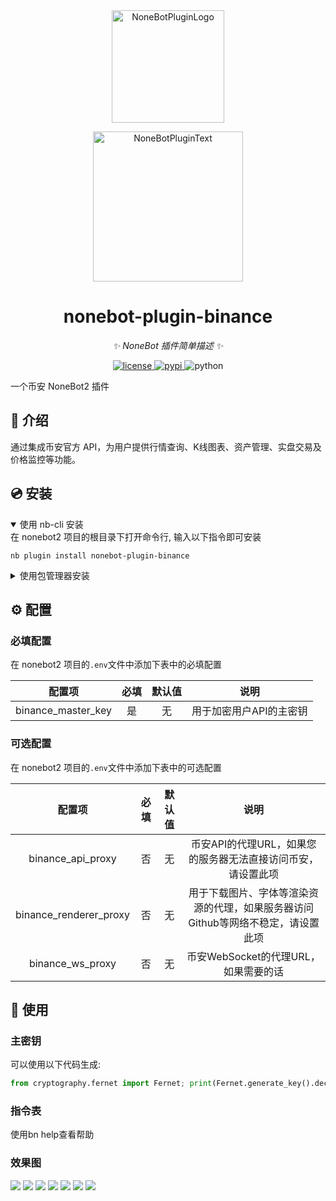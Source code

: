 <div align="center">
  <a href="https://v2.nonebot.dev/store"><img src="https://github.com/A-kirami/nonebot-plugin-template/blob/resources/nbp_logo.png" width="180" height="180" alt="NoneBotPluginLogo"></a>
  <br>
  <p><img src="https://github.com/A-kirami/nonebot-plugin-template/blob/resources/NoneBotPlugin.svg" width="240" alt="NoneBotPluginText"></p>
</div>

<div align="center">

# nonebot-plugin-binance

_✨ NoneBot 插件简单描述 ✨_


<a href="./LICENSE">
    <img src="https://img.shields.io/github/license/newcovid/nonebot-plugin-binance.svg" alt="license">
</a>
<a href="https://pypi.python.org/pypi/nonebot-plugin-binance">
    <img src="https://img.shields.io/pypi/v/nonebot-plugin-binance.svg" alt="pypi">
</a>
<img src="https://img.shields.io/badge/python-3.9+-blue.svg" alt="python">

</div>

一个币安 NoneBot2 插件

## 📖 介绍

通过集成币安官方 API，为用户提供行情查询、K线图表、资产管理、实盘交易及价格监控等功能。

## 💿 安装

<details open>
<summary>使用 nb-cli 安装</summary>
在 nonebot2 项目的根目录下打开命令行, 输入以下指令即可安装

    nb plugin install nonebot-plugin-binance

</details>

<details>
<summary>使用包管理器安装</summary>
在 nonebot2 项目的插件目录下, 打开命令行, 根据你使用的包管理器, 输入相应的安装命令

<details>
<summary>pip</summary>

    pip install nonebot-plugin-binance
</details>
<details>
<summary>pdm</summary>

    pdm add nonebot-plugin-binance
</details>
<details>
<summary>poetry</summary>

    poetry add nonebot-plugin-binance
</details>
<details>
<summary>conda</summary>

    conda install nonebot-plugin-binance
</details>

打开 nonebot2 项目根目录下的 `pyproject.toml` 文件, 在 `[tool.nonebot]` 部分追加写入

    plugins = ["nonebot_plugin_binance"]

</details>

## ⚙️ 配置

### 必填配置
在 nonebot2 项目的`.env`文件中添加下表中的必填配置

|       配置项       | 必填  | 默认值 |          说明           |
| :----------------: | :---: | :----: | :---------------------: |
| binance_master_key |  是   |   无   | 用于加密用户API的主密钥 |

### 可选配置
在 nonebot2 项目的`.env`文件中添加下表中的可选配置

|         配置项         | 必填  | 默认值 |                                       说明                                       |
| :--------------------: | :---: | :----: | :------------------------------------------------------------------------------: |
|   binance_api_proxy    |  否   |   无   |           币安API的代理URL，如果您的服务器无法直接访问币安，请设置此项           |
| binance_renderer_proxy |  否   |   无   | 用于下载图片、字体等渲染资源的代理，如果服务器访问Github等网络不稳定，请设置此项 |
|    binance_ws_proxy    |  否   |   无   |                       币安WebSocket的代理URL，如果需要的话                       |

## 🎉 使用
### 主密钥
可以使用以下代码生成: 
``` python
from cryptography.fernet import Fernet; print(Fernet.generate_key().decode())
```
### 指令表
使用bn help查看帮助
### 效果图
![](/images/help.png)
![](/images/status.png)
![](/images/price.png)
![](/images/kline.png)
![](/images/balance.png)
![](/images/alert.png)
![](/images/open.png)


